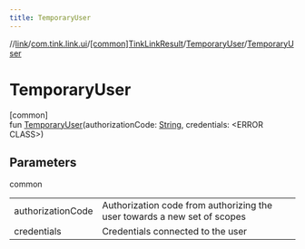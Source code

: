 ```yaml
---
title: TemporaryUser
---
```

//[link](../../../../index.html)/[com.tink.link.ui](../../index.html)/[[common]TinkLinkResult](../index.html)/[TemporaryUser](index.html)/[TemporaryUser](-temporary-user.html)



# TemporaryUser



[common]\
fun [TemporaryUser](-temporary-user.html)(authorizationCode: [String](https://kotlinlang.org/api/latest/jvm/stdlib/kotlin/-string/index.html), credentials: &lt;ERROR CLASS&gt;)



## Parameters


common

| | |
|---|---|
| authorizationCode | Authorization code from authorizing the user towards a new set of scopes |
| credentials | Credentials connected to the user |




